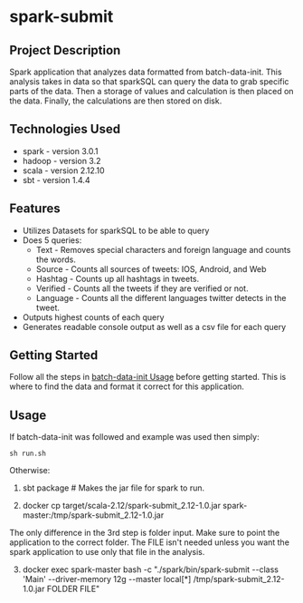 # spark-submit

## Project Description
Spark application that analyzes data formatted from batch-data-init. This analysis takes in data so that sparkSQL can query the data to grab specific parts of the data. Then a storage of values and calculation is then placed on the data. Finally, the calculations are then stored on disk.

## Technologies Used

* spark - version 3.0.1
* hadoop - version 3.2
* scala - version 2.12.10
* sbt - version 1.4.4

## Features
- Utilizes Datasets for sparkSQL to be able to query
- Does 5 queries:
    - Text - Removes special characters and foreign language and counts the words.
    - Source - Counts all sources of tweets: IOS, Android, and Web 
    - Hashtag - Counts up all hashtags in tweets.
    - Verified - Counts all the tweets if they are verified or not.
    - Language - Counts all the different languages twitter detects in the tweet.
- Outputs highest counts of each query
- Generates readable console output as well as a csv file for each query


## Getting Started
Follow all the steps in [batch-data-init Usage](https://github.com/revature-scalawags/scalawags-group-5/tree/master/batch-data-init#run) before getting started.
This is where to find the data and format it correct for this application.


## Usage
If batch-data-init was followed and example was used then simply:

    sh run.sh

Otherwise:
1. sbt package # Makes the jar file for spark to run.

2. docker cp target/scala-2.12/spark-submit_2.12-1.0.jar spark-master:/tmp/spark-submit_2.12-1.0.jar

The only difference in the 3rd step is folder input. Make sure to point the application to the correct folder. The FILE isn't needed unless you want the spark application to use only that file in the analysis.

3. docker exec spark-master bash -c "./spark/bin/spark-submit --class 'Main' --driver-memory 12g --master local[*] /tmp/spark-submit_2.12-1.0.jar FOLDER FILE"

